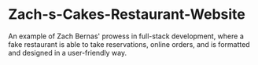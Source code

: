 # Zach-s-Cakes-Restaurant-Website
An example of Zach Bernas' prowess in full-stack development, where a fake restaurant is able to take reservations, online orders, and is formatted and designed in a user-friendly way.
